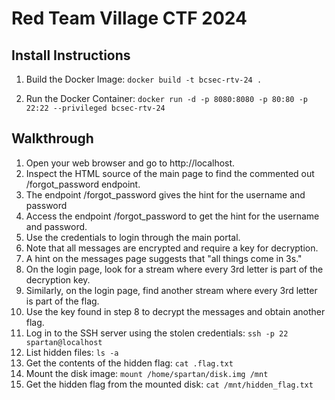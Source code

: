 # Red Team Village CTF 2024

## Install Instructions
1. Build the Docker Image:
`docker build -t bcsec-rtv-24 .`

2. Run the Docker Container:
`docker run -d -p 8080:8080 -p 80:80 -p 22:22 --privileged bcsec-rtv-24`

## Walkthrough
1. Open your web browser and go to http://localhost.
2. Inspect the HTML source of the main page to find the commented out /forgot_password endpoint.
3. The endpoint /forgot_password gives the hint for the username and password
4. Access the endpoint /forgot_password to get the hint for the username and password.
5. Use the credentials to login through the main portal.
6. Note that all messages are encrypted and require a key for decryption.
7. A hint on the messages page suggests that "all things come in 3s."
8. On the login page, look for a stream where every 3rd letter is part of the decryption key.
9. Similarly, on the login page, find another stream where every 3rd letter is part of the flag.
10. Use the key found in step 8 to decrypt the messages and obtain another flag.
11. Log in to the SSH server using the stolen credentials: `ssh -p 22 spartan@localhost`
12. List hidden files: `ls -a`
13. Get the contents of the hidden flag: `cat .flag.txt`
14. Mount the disk image: `mount /home/spartan/disk.img /mnt`
15. Get the hidden flag from the mounted disk: `cat /mnt/hidden_flag.txt`
